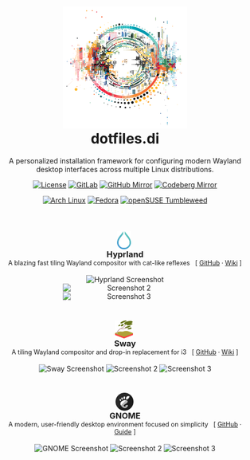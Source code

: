 <div align="center">
<img src="./_docs/ui-circular.png" alt="dotfiles.di" width="250px" /> <br />
<h1 style="margin-top: 0px;">dotfiles.di</h1>
<p>A personalized installation framework for configuring modern Wayland desktop interfaces across multiple Linux distributions.</p>

[![License](https://img.shields.io/badge/License-BSD%203--Clause-blue.svg)](https://opensource.org/licenses/BSD-3-Clause)
[![GitLab](https://img.shields.io/badge/GitLab-Main-orange.svg?logo=gitlab)](https://gitlab.com/wd2nf8gqct/dotfiles.di)
[![GitHub Mirror](https://img.shields.io/badge/GitHub-Mirror-black.svg?logo=github)](https://github.com/xuqkyv2lrk/dotfiles.di)
[![Codeberg Mirror](https://img.shields.io/badge/Codeberg-Mirror-2185D0.svg?logo=codeberg)](https://codeberg.org/iw8knmaDD5/dotfiles.di)

[![Arch Linux](https://img.shields.io/badge/Arch%20Linux-1793D1?logo=arch-linux&logoColor=fff&style=flat)](https://archlinux.org)
[![Fedora](https://img.shields.io/badge/Fedora-294172?style=flat&logo=fedora&logoColor=white)](https://getfedora.org)
[![openSUSE Tumbleweed](https://img.shields.io/badge/openSUSE-Tumbleweed-%2364B345?style=flat&logo=openSUSE&logoColor=white)](https://get.opensuse.org/tumbleweed/)
</div>

<br />

<div align="center">
<h3 style="margin-bottom: 0;">
<img src="./_docs/hyprland/logo.svg" width="28px" style="vertical-align: text-top; margin-right: 5px" /><br />
Hyprland
</h3>
<div style="margin-top: 0; font-size: 0.9em;">
A blazing fast tiling Wayland compositor with cat-like reflexes&nbsp;&nbsp;&nbsp;[ <a href="https://github.com/hyprwm/Hyprland">GitHub</a> · <a href="https://wiki.hyprland.org/">Wiki</a> ] 
</div>
<br />
<img src="https://placehold.co/600x400?text=Screenshot" alt="Hyprland Screenshot" width="250px" />
<img src="https://placehold.co/600x400?text=Screenshot" alt="Screenshot 2" width="250px" style="display: block; margin: 0 auto;" />
<img src="https://placehold.co/600x400?text=Screenshot" alt="Screenshot 3" width="250px" style="display: block; margin: 0 auto;" />
</div>

<br />

<div align="center">
<h3 style="margin-bottom: 0;">
<img src="./_docs/sway/logo.svg" width="36px" style="vertical-align: top; margin-right: 5px" /><br />
Sway</h3>
<div style="margin-top: 0; font-size: 0.9em;">
A tiling Wayland compositor and drop-in replacement for i3&nbsp;&nbsp;&nbsp;[ <a href="https://github.com/swaywm/sway">GitHub</a> · <a href="https://github.com/swaywm/sway/wiki">Wiki</a> ]
</div>
<br />
<img src="https://placehold.co/600x400?text=Screenshot" alt="Sway Screenshot" width="250px" />
<img src="https://placehold.co/600x400?text=Screenshot" alt="Screenshot 2" width="250px" />
<img src="https://placehold.co/600x400?text=Screenshot" alt="Screenshot 3" width="250px" />
</div>

<br />

<div align="center">
<h3 style="margin-bottom: 0;">
<img src="./_docs/gnome/logo.svg" width="36px" style="vertical-align: top; margin-right: 3px" /><br />
GNOME</h3>
<div style="margin-top: 0; font-size: 0.9em;">
A modern, user-friendly desktop environment focused on simplicity&nbsp;&nbsp;&nbsp;[ <a href="https://github.com/GNOME/gnome-shell">GitHub</a> · <a href="https://help.gnome.org/">Guide</a> ]
</div>
<br />
<img src="https://placehold.co/600x400?text=Screenshot" alt="GNOME Screenshot" width="250px" />
<img src="https://placehold.co/600x400?text=Screenshot" alt="Screenshot 2" width="250px" />
<img src="https://placehold.co/600x400?text=Screenshot" alt="Screenshot 3" width="250px" />
</div>
